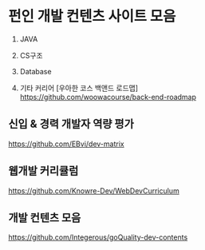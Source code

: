 # 펀인 개발 컨텐츠 사이트 모음

1. JAVA

2. CS구조

3. Database

4. 기타 커리어
[우아한 코스 백앤드 로드맵] https://github.com/woowacourse/back-end-roadmap

## 신입 & 경력 개발자 역량 평가
https://github.com/EBvi/dev-matrix

## 웹개발 커리큘럼
https://github.com/Knowre-Dev/WebDevCurriculum

## 개발 컨텐츠 모음
https://github.com/Integerous/goQuality-dev-contents 
